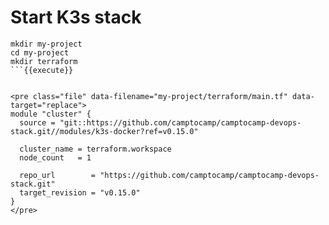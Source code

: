 # Start K3s stack


```
mkdir my-project
cd my-project
mkdir terraform
```{{execute}}


<pre class="file" data-filename="my-project/terraform/main.tf" data-target="replace">
module "cluster" {
  source = "git::https://github.com/camptocamp/camptocamp-devops-stack.git//modules/k3s-docker?ref=v0.15.0"

  cluster_name = terraform.workspace
  node_count   = 1

  repo_url        = "https://github.com/camptocamp/camptocamp-devops-stack.git"
  target_revision = "v0.15.0"
}
</pre>
